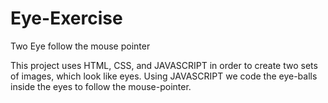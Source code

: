 # Eye-Exercise
Two Eye follow the mouse pointer

This project uses HTML, CSS, and JAVASCRIPT in order to create two sets of images, which look like eyes. Using JAVASCRIPT we code the eye-balls inside the eyes to follow the mouse-pointer.
